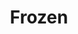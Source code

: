 ---
pid: ls134
title: Frozen
location_transcription: Downtown
coordinates: "[-75.170285637711, 39.957813251219]"
zipcode: '80076'
gen_neighborhood: 
neighborhood: 
outside_phl: 'INTERNATIONAL Lacco Ameno CAMPANIA '
age: 
age_range: 
instagram: 
image_file_name: ls_134.jpg
proposal_transcription: Music from Frozen playing downtown Philadelphia
topic: Music
topic_summary: 0, 0
type: Audio
keywords_other: 
credit: Amora
image_labels: 
twitter: 
facebook: 
permalink: "/monuments/ls134/"
layout: item-page
---